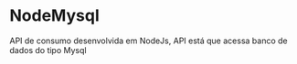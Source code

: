 # NodeMysql
API de consumo desenvolvida em NodeJs, API está que acessa banco de dados do tipo Mysql 
